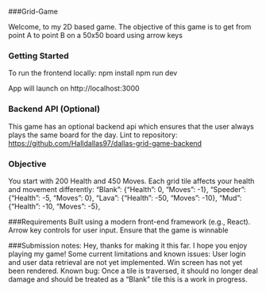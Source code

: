 ###Grid-Game 

Welcome, to my 2D based game. The objective of this game is to get from point A to point B on a 50x50 board using arrow keys

### Getting Started 

To run the frontend locally: 
npm install 
npm run dev 

App will launch on http://localhost:3000

### Backend API (Optional) 
This game has an optional backend api which ensures that the user always plays the same board for the day. 
Lint to repository: https://github.com/Halldallas97/dallas-grid-game-backend

### Objective
You start with 200 Health and 450 Moves.
Each grid tile affects your health and movement differently:
“Blank”: {“Health”: 0, “Moves”: -1},
“Speeder”: {“Health”: -5, “Moves”: 0},
“Lava”: {“Health”: -50, “Moves”: -10},
“Mud”: {“Health”: -10, “Moves”: -5},

###Requirements
Built using a modern front-end framework (e.g., React).
Arrow key controls for user input.
Ensure that the game is winnable

###Submission notes: 
Hey, thanks for making it this far. I hope you enjoy playing my game! 
Some current limitations and known issues:
User login and user data retrieval are not yet implemented.
Win screen has not yet been rendered.
Known bug: Once a tile is traversed, it should no longer deal damage and should be treated as a “Blank” tile this is a work in progress.
